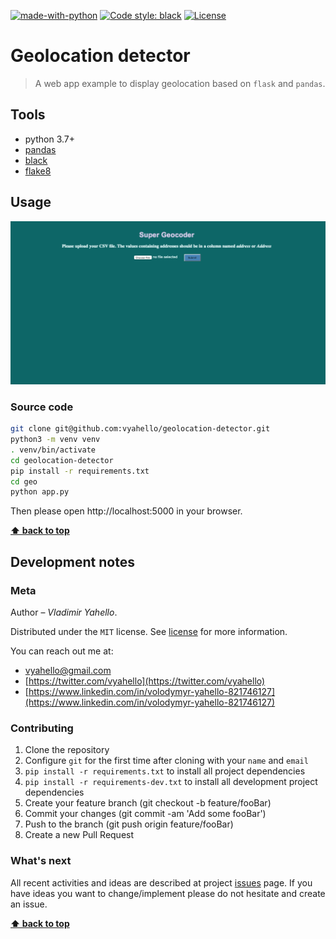 [![made-with-python](https://img.shields.io/badge/Made%20with-Python-1f425f.svg)](https://www.python.org/)
[![Code style: black](https://img.shields.io/badge/code%20style-black-000000.svg)](https://github.com/psf/black)
[![License](https://img.shields.io/badge/license-MIT-green.svg)](LICENSE.md)

# Geolocation detector

> A web app example to display geolocation based on `flask` and `pandas`.

## Tools

- python 3.7+
- [pandas](https://pandas.pydata.org)
- [black](https://black.readthedocs.io/en/stable/)
- [flake8](https://flake8.pycqa.org/en/latest/)

## Usage

![Demo](demo.gif)

### Source code

```bash
git clone git@github.com:vyahello/geolocation-detector.git
python3 -m venv venv 
. venv/bin/activate
cd geolocation-detector
pip install -r requirements.txt
cd geo
python app.py
```

Then please open http://localhost:5000 in your browser.

**[⬆ back to top](#geolocation-detector)**

## Development notes

### Meta

Author – _Vladimir Yahello_.

Distributed under the `MIT` license. See [license](LICENSE.md) for more information.

You can reach out me at:
* [vyahello@gmail.com](vyahello@gmail.com)
* [https://twitter.com/vyahello](https://twitter.com/vyahello)
* [https://www.linkedin.com/in/volodymyr-yahello-821746127](https://www.linkedin.com/in/volodymyr-yahello-821746127)

### Contributing

1. Clone the repository
2. Configure `git` for the first time after cloning with your `name` and `email`
3. `pip install -r requirements.txt` to install all project dependencies
4. `pip install -r requirements-dev.txt` to install all development project dependencies
5. Create your feature branch (git checkout -b feature/fooBar)
6. Commit your changes (git commit -am 'Add some fooBar')
7. Push to the branch (git push origin feature/fooBar)
8. Create a new Pull Request

### What's next

All recent activities and ideas are described at project [issues](https://github.com/vyahello/geolocation-detector/issues) page. 
If you have ideas you want to change/implement please do not hesitate and create an issue.

**[⬆ back to top](#geolocation-detector)**
